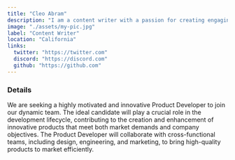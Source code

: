 ```yaml
---
title: "Cleo Abram"
description: "I am a content writer with a passion for creating engaging content that resonates with readers and drives action. I have experience writing for a variety of industries, including technology, finance, and healthcare. I am skilled in creating content for websites, blogs, and social media, and have a strong understanding of SEO best practices."
image: "./assets/my-pic.jpg"
label: "Content Writer"
location: "California"
links:
  twitter: "https://twitter.com"
  discord: "https://discord.com"
  github: "https://github.com"
---
```


### Details

We are seeking a highly motivated and innovative Product Developer to join our dynamic team. The ideal candidate will play a crucial role in the development lifecycle, contributing to the creation and enhancement of innovative products that meet both market demands and company objectives. The Product Developer will collaborate with cross-functional teams, including design, engineering, and marketing, to bring high-quality products to market efficiently.
